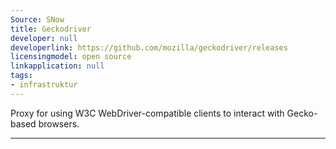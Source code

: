 ```yaml
---
Source: SNow
title: Geckodriver
developer: null
developerlink: https://github.com/mozilla/geckodriver/releases
licensingmodel: open source
linkapplication: null
tags:
- infrastruktur
---
```

Proxy for using W3C WebDriver-compatible clients to interact with Gecko-based browsers.

---
